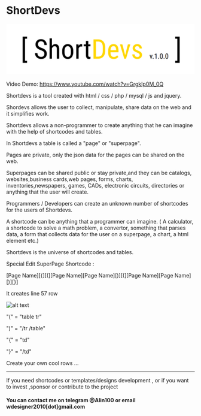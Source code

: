 # ShortDevs

![alt text](logowhite.png)

Video Demo: https://www.youtube.com/watch?v=GrgkIp0M_0Q

Shortdevs is a tool created with html / css / php / mysql / js and jquery.

Shordevs allows the user to collect, manipulate, share data on the web and it simplifies work.

Shortdevs allows a non-programmer to create anything that he can imagine with the help of shortcodes and tables.

In Shortdevs a table is called a "page" or "superpage".

Pages are private, only the json data for the pages can be shared on the web.

Superpages can be shared public or stay private,and they can be catalogs, websites,business cards,web pages, forms, charts, inventories,newspapers, games, CADs, electronic circuits, directories or anything that the user will create.

Programmers / Developers can create an unknown number of shortcodes for the users of Shortdevs.

A shortcode can be anything that a programmer can imagine. ( A calculator, a shortcode to solve a math problem, a convertor, something that parses data, a form that collects data for the user on a superpage, a chart, a html element etc.)

Shortdevs is the universe of shortcodes and tables.


Special Edit SuperPage Shortcode :

[Page Name][{][(][Page Name][Page Name][)][(][Page Name][Page Name][)][}]

It creates line 57 row

![alt text](https://i.ibb.co/NrBnZw7/Screenshot-from-2020-07-19-12-45-08.png)

"(" = "table tr"

")" = "/tr /table"

"{" = "td"

"}" = "/td"



Create your own cool rows ... 



-------------------------------

If you need shortcodes or templates/designs development , or if you want to invest ,sponsor or contribute to the project

#### You can contact me on telegram @Alin100 or  email wdesigner2010[dot]gmail.com

